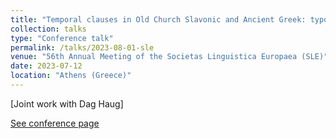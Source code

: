 ```yaml
---
title: "Temporal clauses in Old Church Slavonic and Ancient Greek: typological differences emerged from massively parallel corpora"
collection: talks
type: "Conference talk"
permalink: /talks/2023-08-01-sle
venue: "56th Annual Meeting of the Societas Linguistica Europaea (SLE)"
date: 2023-07-12
location: "Athens (Greece)"
---
```

[Joint work with Dag Haug]

[See conference page](https://societaslinguistica.eu/sle2023/)